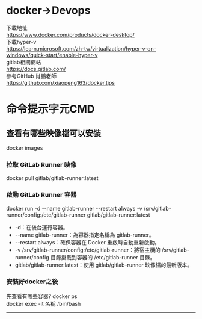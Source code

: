 # docker->Devops
下載地址  
https://www.docker.com/products/docker-desktop/  
下載hyper-v  
https://learn.microsoft.com/zh-tw/virtualization/hyper-v-on-windows/quick-start/enable-hyper-v  
gitlab相關網站  
https://docs.gitlab.com/  
參考GitHub 肖鵬老師  
https://github.com/xiaopeng163/docker.tips

# 命令提示字元CMD

## 查看有哪些映像檔可以安裝    
docker images  

### 拉取 GitLab Runner 映像  
docker pull gitlab/gitlab-runner:latest  

### 啟動 GitLab Runner 容器  
docker run -d --name gitlab-runner --restart always -v /srv/gitlab-runner/config:/etc/gitlab-runner gitlab/gitlab-runner:latest  
- -d：在後台運行容器。
- --name gitlab-runner：為容器指定名稱為 gitlab-runner。
- --restart always：確保容器在 Docker 重啟時自動重新啟動。
- -v /srv/gitlab-runner/config:/etc/gitlab-runner：將宿主機的 /srv/gitlab-runner/config 目錄掛載到容器的 /etc/gitlab-runner 目錄。
- gitlab/gitlab-runner:latest：使用 gitlab/gitlab-runner 映像檔的最新版本。

### 安裝好docker之後  
先查看有哪些容器? docker ps   
docker exec -it 名稱 /bin/bash  


- - -
